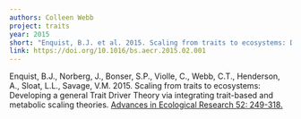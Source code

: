 ```yaml
---
authors: Colleen Webb
project: traits
year: 2015
short: "Enquist, B.J. et al. 2015. Scaling from traits to ecosystems: Developing a general Trait Driver Theory via integrating trait-based and metabolic scaling theories. Advances in Ecological Research 52: 249-318."
link: https://doi.org/10.1016/bs.aecr.2015.02.001
---
```


Enquist, B.J., Norberg, J., Bonser, S.P., Violle, C., Webb, C.T., Henderson, A., Sloat, L.L., Savage, V.M. 2015. Scaling from traits to ecosystems: Developing a general Trait Driver Theory via integrating trait-based and metabolic scaling theories. [Advances in Ecological Research 52: 249-318.](https://doi.org/10.1016/bs.aecr.2015.02.001)
